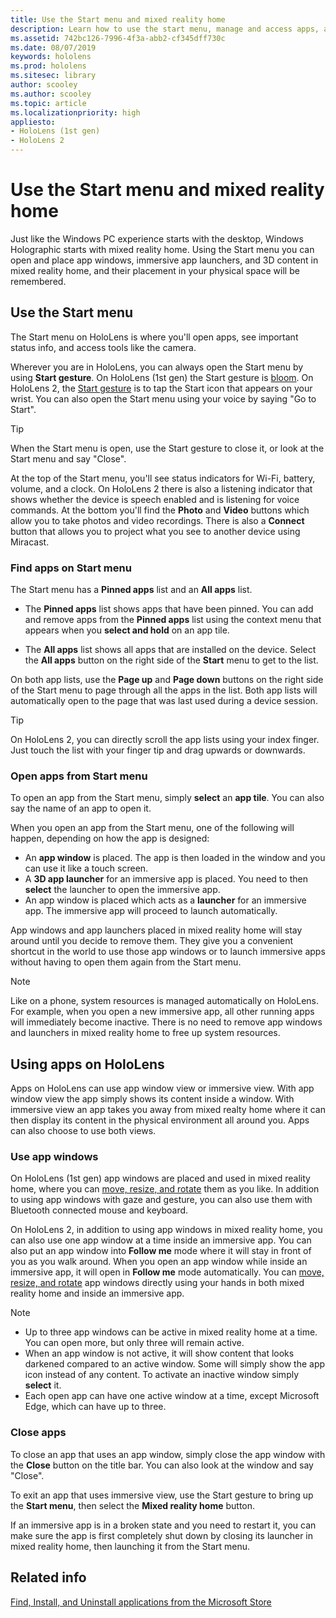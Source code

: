 ```yaml
---
title: Use the Start menu and mixed reality home
description: Learn how to use the start menu, manage and access apps, and navigate the mixed reality home in HoloLens devices.
ms.assetid: 742bc126-7996-4f3a-abb2-cf345dff730c
ms.date: 08/07/2019
keywords: hololens
ms.prod: hololens
ms.sitesec: library
author: scooley
ms.author: scooley
ms.topic: article
ms.localizationpriority: high
appliesto:
- HoloLens (1st gen)
- HoloLens 2
---
```


# Use the Start menu and mixed reality home

Just like the Windows PC experience starts with the desktop, Windows Holographic starts with mixed reality home.  Using the Start menu you can open and place app windows, immersive app launchers, and 3D content in mixed reality home, and their placement in your physical space will be remembered.

## Use the Start menu

The Start menu on HoloLens is where you'll open apps, see important status info, and access tools like the camera.

Wherever you are in HoloLens, you can always open the Start menu by using **Start gesture**.  On HoloLens (1st gen) the Start gesture is [bloom](https://support.microsoft.com/help/12644/hololens-use-gestures). On HoloLens 2, the [Start gesture](hololens2-basic-usage.md#start-gesture) is to tap the Start icon that appears on your wrist.  You can also open the Start menu using your voice by saying "Go to Start".

> [!TIP]
> When the Start menu is open, use the Start gesture to close it, or look at the Start menu and say "Close".

At the top of the Start menu, you'll see status indicators for Wi-Fi, battery, volume, and a clock. On HoloLens 2 there is also a listening indicator that shows whether the device is speech enabled and is listening for voice commands. At the bottom you'll find the **Photo** and **Video** buttons which allow you to take photos and video recordings.  There is also a **Connect** button that allows you to project what you see to another device using Miracast.

### Find apps on Start menu

The Start menu has a **Pinned apps** list and an **All apps** list.

- The **Pinned apps** list shows apps that have been pinned. You can add and remove apps from the **Pinned apps** list using the context menu that appears when you **select and hold** on an app tile.

- The **All apps** list shows all apps that are installed on the device.  Select the **All apps** button on the right side of the **Start** menu to get to the list.

On both app lists, use the **Page up** and **Page down** buttons on the right side of the Start menu to page through all the apps in the list.  Both app lists will automatically open to the page that was last used during a device session.

> [!TIP]
> On HoloLens 2, you can directly scroll the app lists using your index finger. Just touch the list with your finger tip and drag upwards or downwards.

### Open apps from Start menu

To open an app from the Start menu, simply **select** an **app tile**. You can also say the name of an app to open it.

When you open an app from the Start menu, one of the following will happen, depending on how the app is designed:

- An **app window** is placed. The app is then loaded in the window and you can use it like a touch screen.
- A **3D app launcher** for an immersive app is placed. You need to then **select** the launcher to open the immersive app.
- An app window is placed which acts as a **launcher** for an immersive app. The immersive app will proceed to launch automatically.

App windows and app launchers placed in mixed reality home will stay around until you decide to remove them.  They give you a convenient shortcut in the world to use those app windows or to launch immersive apps without having to open them again from the Start menu. 

> [!NOTE]
>Like on a phone, system resources is managed automatically on HoloLens.  For example, when you open a new immersive app, all other running apps will immediately become inactive. There is no need to remove app windows and launchers in mixed reality home to free up system resources. 

## Using apps on HoloLens

Apps on HoloLens can use app window view or immersive view. With app window view the app simply shows its content inside a window. With immersive view an app takes you away from mixed realty home where it can then display its content in the physical environment all around you. Apps can also choose to use both views.

### Use app windows

On HoloLens (1st gen) app windows are placed and used in mixed reality home, where you can [move, resize, and rotate](hololens1-basic-usage.md#move-resize-and-rotate-apps) them as you like. In addition to using app windows with gaze and gesture, you can also use them with Bluetooth connected mouse and keyboard.

On HoloLens 2, in addition to using app windows in mixed reality home, you can also use one app window at a time inside an immersive app. You can also put an app window into **Follow me** mode where it will stay in front of you as you walk around. When you open an app window while inside an immersive app, it will open in **Follow me** mode automatically. You can [move, resize, and rotate](hololens2-basic-usage.md#move-resize-and-rotate-holograms) app windows directly using your hands in both mixed reality home and inside an immersive app.

> [!NOTE]
>
> - Up to three app windows can be active in mixed reality home at a time. You can open more, but only three will remain active.
> - When an app window is not active, it will show content that looks darkened compared to an active window.  Some will simply show the app icon instead of any content.  To activate an inactive window simply **select** it.
> - Each open app can have one active window at a time, except Microsoft Edge, which can have up to three.

### Close apps

To close an app that uses an app window, simply close the app window with the **Close** button on the title bar.  You can also look at the window and say "Close".

To exit an app that uses immersive view, use the Start gesture to bring up the **Start menu**, then select the **Mixed reality home** button.

If an immersive app is in a broken state and you need to restart it, you can make sure the app is first completely shut down by closing its launcher in mixed reality home, then launching it from the Start menu.

## Related info

[Find, Install, and Uninstall applications from the Microsoft Store](holographic-store-apps.md)
